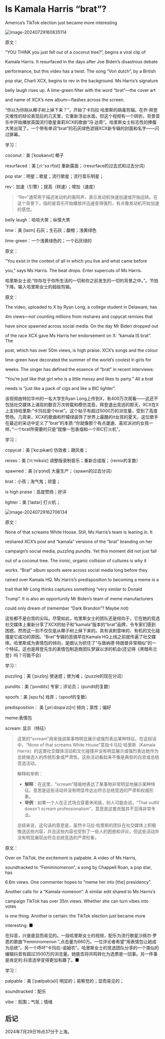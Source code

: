 # Is Kamala Harris “brat”?

America’s TikTok election just became more interesting

![image-20240729160835114](./assets/image-20240729160835114.png)

原文：

“YOU THINK you just fell out of a coconut tree?”, begins a viral clip of

Kamala Harris. It resurfaced in the days after Joe Biden’s disastrous debate

performance, but this video has a twist. The song “Von dutch”, by a British

pop star, Charli XCX, begins to rev in the background. Ms Harris’s signature

belly laugh rises up. A lime-green filter with the word “brat”—the cover art

and name of XCX’s new album—flashes across the screen.

“你以为你刚从椰子树上掉下来？”，开始了卡玛拉·哈里斯的病毒剪辑。在乔·拜登灾难性的辩论表现后的几天里，它重新浮出水面，但这个视频有一个转折。背景音乐中开始播放英国流行歌星查莉XCX的歌曲“冯·达奇”。哈里斯女士标志性的捧腹大笑出现了。一个带有单词“brat”的石灰绿色滤镜XCX新专辑的封面和名字——闪过屏幕。

学习：

coconut：美 [ˈkoʊkənʌt] 椰子

resurfaced：美 [ˌriː'sɜːrfɪst] 重新露面；（resurface的过去式和过去分词）

pop star：明星；歌星；流行歌星；流行音乐明星；

rev：加速（引擎）；提高（转速）；增加（速度）



>“Rev”通常用于描述发动机的轰鸣声，表示发动机快速加速或开始运转。在这个背景下，指的是音乐开始播放并迅速变得强烈，有点像发动机开始加速的感觉。

belly laugh：哈哈大笑；纵情大笑         

lime：美 [laɪm] 石灰；生石灰；酸橙；浅黄绿色 

lime-green：一个浅黄绿色的；一个石灰绿的          

原文：

“You exist in the context of all in which you live and what came before

you,” says Ms Harris. The beat drops. Enter supercuts of Ms Harris.

哈里斯女士说:“你存在于你所生活的一切和你之前发生的一切的背景之中。”。节拍下降。输入哈里斯女士的超级剪辑。

原文：

The video, uploaded to X by Ryan Long, a college student in Delaware, has

4m views—not counting millions from reshares and copycat remixes that

have since spawned across social media. On the day Mr Biden dropped out

of the race XCX gave Ms Harris her endorsement on X: “kamala IS brat”. The

post, which has over 50m views, is high praise. XCX’s songs and the colour

lime-green have decorated the summer of the world’s coolest it-girls for

weeks. The singer has defined the essence of “brat” in recent interviews:

“You’re just like that girl who is a little messy and likes to party.” All a brat

needs is “just like a pack of cigs and like a BIC lighter”.

该视频由特拉华州的一名大学生Ryan Long上传到X，有400万次观看——这还不包括社交媒体上涌现的数百万次转载和模仿混音。拜登退出竞选的那天，XCX在X上支持哈里斯:“卡玛拉是个brat”。这个帖子有超过5000万的浏览量，受到了高度赞扬。几周来，XCX的歌曲和柠檬绿装饰了世界上最酷的it女孩的夏天。这位歌手在最近的采访中定义了“brat”的本质:“你就像那个有点邋遢、喜欢派对的女孩一样。”一个brat所需要的只是“就像一包香烟和一个BIC打火机”。

学习：

copycat：美 [ˈkɑːpikæt] 仿效者；跟风者；

reixes：美 [ˈri:ˈmiksiz] 调整版录制音乐；重新合成版；（remix的复数）

spawned：美 [s'pɔnd] 大量生产；（spawn的过去分词）

brat：小孩；淘气鬼；顽童；

is high praise：高度赞扬；好评          

lighter：美 [ˈlaɪtər] 打火机；

![image-20240729162706134](./assets/image-20240729162706134.png)

原文：

None of that screams White House. Still, Ms Harris’s team is leaning in. It

reshared XCX’s post and “kamala” versions of the “brat” branding on her

campaign’s social media, puzzling pundits. Yet this moment did not just fall

out of a coconut tree. The ironic, organic collision of cultures is why it

works. “Brat” album spoofs were across social media long before they

rained over Kamala HQ. Ms Harris’s predisposition to becoming a meme is a

trait that Mr Long thinks captures something “very similar to Donald

Trump”. It is also an opportunity Mr Biden’s team of meme manufacturers

could only dream of (remember “Dark Brandon”? Maybe not)

这些都不是白宫的尖叫。尽管如此，哈里斯女士的团队还是倾向于。它在她的竞选社交媒体上重新分享了XCX的帖子和“kamala”版本的“brat”品牌，令专家们感到困惑。然而这一刻不仅仅是从椰子树上掉下来的。具有讽刺意味的、有机的文化碰撞是它成功的原因。“Brat”专辑的恶搞早在Kamala HQ上线之前就传遍了社交媒体。哈里斯成为表情包的倾向，是朗认为抓住了“与唐纳德·特朗普非常相似”的一个特征。这也是拜登先生的表情包制造商团队梦寐以求的机会(还记得《黑暗布兰登》吗？可能不会)

学习：

puzzling：美 [ˈpʌzlɪŋ] 使迷惑；使为难；（puzzle的现在分词）

pundits：美 [ˈpʌndɪts] 专家；评论员；（pundit的复数）

spoofs：美 [spuːfs] 戏弄；（spoof的复数）

predisposition： 美 [ˌpriːdɪspəˈzɪʃn] 倾向；禀性；偏好

meme:表情包

scream: 显示（特征）

>
>
>这里的“scream”用来强调某事物明显展示或强烈表达某种特征。在这段话中，“None of that screams White House”意指卡马拉·哈里斯（Kamala Harris）的这类社交媒体活动和文化碰撞并没有明显展示或强烈表达她作为总统候选人的传统形象或严肃性。这些活动看起来不像是典型的白宫或总统竞选活动。
>
>解释和举例：
>
>- **解释**：在这里，“scream”隐喻地表达了某事物非常明显地展示某种特征。意思是这些活动并没有明显传达出符合总统竞选的严肃和权威形象。
>- **举例**：如果一个人在正式场合穿着休闲装，别人可能会说，“That outfit doesn't scream professionalism”，意思是这套衣服并不显得非常专业。
>
>总结来说，这句话的意思是，虽然卡马拉·哈里斯的团队在社交媒体上积极推送这些内容，并且这些内容也受到了一些人的困惑和评论，但这些活动并没有明显展现出符合总统竞选的严肃形象。

原文：

Over on TikTok, the excitement is palpable. A video of Ms Harris,

soundtracked to “Femininomenon”, a song by Chappell Roan, a pop star, has

6.6m views. One commenter hopes to “meme her into [the] presidency”.

Another calls for a “Kamala-nomenon”. A similar edit shared to Ms Harris’s

campaign TikTok has over 35m views. Whether she can turn vibes into votes

is one thing. Another is certain: the TikTok election just became more

interesting. ■

在抖音，兴奋是显而易见的。一段哈里斯女士的视频，配乐为流行歌星沙佩尔·罗恩的歌曲“Femininomenon ”,点击量为660万。一位评论者希望“用表情包让她成为总统”。另一个呼吁“卡玛拉-诺姆农”。哈里斯女士的竞选团队分享的一个类似的编辑抖音有超过3500万的浏览量。她能否将共鸣转化为选票是一回事。另一件事是肯定的:抖音选举变得更加有趣了。■

学习：

palpable：美 [ˈpælpəb(ə)l] 明显的；易察觉的；显而易见的；

soundtracked：配乐

vibe：氛围；气氛；情绪



## 后记

2024年7月29日16点37分于上海。

